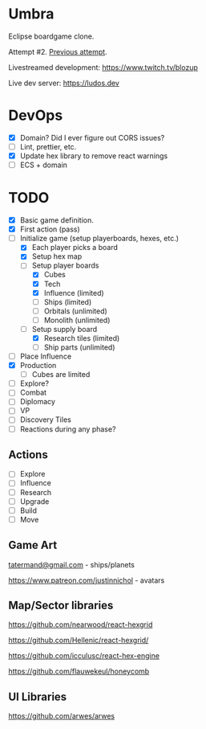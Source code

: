 # Umbra

Eclipse boardgame clone.

Attempt #2. [Previous attempt](https://github.com/nearwood/eclipsed).

Livestreamed development: https://www.twitch.tv/blozup

Live dev server: https://ludos.dev


# DevOps

- [x] Domain? Did I ever figure out CORS issues?
- [ ] Lint, prettier, etc.
- [x] Update hex library to remove react warnings
- [ ] ECS + domain
# TODO

- [x] Basic game definition.
- [x] First action (pass)
- [ ] Initialize game (setup playerboards, hexes, etc.)
  - [x] Each player picks a board
  - [x] Setup hex map
  - [ ] Setup player boards
    - [x] Cubes
    - [x] Tech
    - [x] Influence (limited)
    - [ ] Ships (limited)
    - [ ] Orbitals (unlimited)
    - [ ] Monolith (unlimited)
  - [ ] Setup supply board
    - [x] Research tiles (limited)
    - [ ] Ship parts (unlimited)
- [ ] Place Influence
- [x] Production
  - [ ] Cubes are limited
- [ ] Explore?
- [ ] Combat
- [ ] Diplomacy
- [ ] VP
- [ ] Discovery Tiles
- [ ] Reactions during any phase?

## Actions
- [ ] Explore
- [ ] Influence
- [ ] Research
- [ ] Upgrade
- [ ] Build
- [ ] Move

## Game Art

tatermand@gmail.com - ships/planets

https://www.patreon.com/justinnichol - avatars

## Map/Sector libraries

https://github.com/nearwood/react-hexgrid

https://github.com/Hellenic/react-hexgrid/

https://github.com/icculusc/react-hex-engine

https://github.com/flauwekeul/honeycomb

## UI Libraries

https://github.com/arwes/arwes
